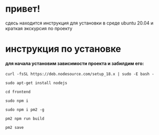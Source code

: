 # привет!
сдесь находится инструкция для установки в среде ubuntu 20.04 и краткая экскурсия по проекту

# инструкция по установке

#### для начала установим зависимости проекта и забилдим его:

`curl -fsSL https://deb.nodesource.com/setup_18.x | sudo -E bash -`

`sudo apt-get install nodejs`

`cd frontend`

`sudo npm i`

`sudo npm i pm2 -g`

`pm2 npm run build`

`pm2 save`
